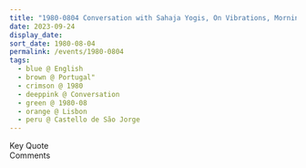 ```yaml
---
title: "1980-0804 Conversation with Sahaja Yogis, On Vibrations, Morning Visit to Castello de São Jorge, Lisbon, Portugal"
date: 2023-09-24
display_date: 
sort_date: 1980-08-04
permalink: /events/1980-0804
tags:
  - blue @ English
  - brown @ Portugal"
  - crimson @ 1980
  - deeppink @ Conversation
  - green @ 1980-08
  - orange @ Lisbon
  - peru @ Castello de São Jorge
---
```


<wave-list>
  <list-title color="green" width="75">Key Quote</list-title>
  <list-item color="BlanchedAlmond"  width="200"></list-item>
  <list-item color="Lavender"></list-item>
  <list-item color="BlanchedAlmond"></list-item>
</wave-list>

<br>

<wave-list>
  <list-title color="green" width="75">Comments</list-title>
  <list-item color="BlanchedAlmond"  width="200"></list-item>
  <list-item color="Lavender"></list-item>
  <list-item color="BlanchedAlmond"></list-item>
</wave-list>
